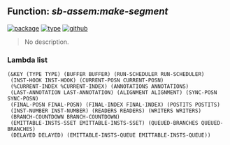 ## Function: ***sb-assem:make-segment***
[![package](https://img.shields.io/badge/Package-SB--ASSEM-5f9ea0.svg?style=social&colorA=999999)](../) [![type](https://img.shields.io/badge/Type-Function-5f9ea0.svg?style=social&colorA=999999)](../#function) [![github](https://img.shields.io/badge/GitHub-View_the_source-5f9ea0.svg?style=social&colorA=999999&logo=github)](https://github.com/sbcl/sbcl/blob/master/src/compiler/assem.lisp/) 

> No description.

### Lambda list
```
(&KEY (TYPE TYPE) (BUFFER BUFFER) (RUN-SCHEDULER RUN-SCHEDULER)
 (INST-HOOK INST-HOOK) (CURRENT-POSN CURRENT-POSN)
 (%CURRENT-INDEX %CURRENT-INDEX) (ANNOTATIONS ANNOTATIONS)
 (LAST-ANNOTATION LAST-ANNOTATION) (ALIGNMENT ALIGNMENT) (SYNC-POSN SYNC-POSN)
 (FINAL-POSN FINAL-POSN) (FINAL-INDEX FINAL-INDEX) (POSTITS POSTITS)
 (INST-NUMBER INST-NUMBER) (READERS READERS) (WRITERS WRITERS)
 (BRANCH-COUNTDOWN BRANCH-COUNTDOWN)
 (EMITTABLE-INSTS-SSET EMITTABLE-INSTS-SSET) (QUEUED-BRANCHES QUEUED-BRANCHES)
 (DELAYED DELAYED) (EMITTABLE-INSTS-QUEUE EMITTABLE-INSTS-QUEUE))
```
